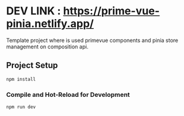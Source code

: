 # DEV LINK : https://prime-vue-pinia.netlify.app/

Template project where is used primevue components and pinia store management on composition api.

## Project Setup

```sh
npm install
```

### Compile and Hot-Reload for Development

```sh
npm run dev
```